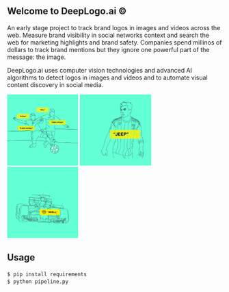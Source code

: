 ## Welcome to DeepLogo.ai ©

An early stage project to track brand logos in images and videos across the web. Measure brand visibility in social networks context and search the web for marketing highlights and brand safety. Companies spend millinos of dollars to track brand mentions but they ignore one powerful part of the message: the image. 

DeepLogo.ai uses computer vision technologies and advanced AI algorithms to detect logos in images and videos and to automate visual content discovery in social media.
 
<p float="center">
  <img src="static/a9231fbb-0272-40c9-8178-66e883d83813.jpeg" width="33%" />
  <img src="static/b61426dc-dc89-4ab7-9496-7264f490c088.jpeg" width="33%" /> 
  <img src="static/375f3a12-b4cb-4656-a360-1e4ce982a9ba.jpeg" width="33%" />
</p>

## Usage

`$ pip install requirements`  
`$ python pipeline.py`